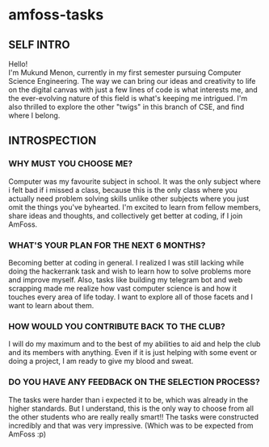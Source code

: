 # amfoss-tasks
 
## SELF INTRO
Hello!<br>
I'm Mukund Menon, currently in my first semester pursuing Computer Science Engineering. The way we can bring our ideas and creativity to life on the digital canvas with just a few lines of code is what interests me, and the ever-evolving nature of this field is what's keeping me intrigued. I'm also thrilled to explore the other "twigs" in this branch of CSE, and find where I belong.

## INTROSPECTION
### WHY MUST YOU CHOOSE ME?
Computer was my favourite subject in school. It was the only subject where i felt bad if i missed a class, because this is the only class where you actually need problem solving skills unlike other subjects where you just omit the things you've byhearted. I'm excited to learn from fellow members, share ideas and thoughts, and collectively get better at coding, if I join AmFoss.
### WHAT'S YOUR PLAN FOR THE NEXT 6 MONTHS?
Becoming better at coding in general. I realized I was still lacking while doing the hackerrank task and wish to learn how to solve problems more and improve myself. Also, tasks like
building my telegram bot and web scrapping made me realize how vast computer science is and how it touches every area of life today. I want to explore all of those facets and I want to learn 
about them.
### HOW WOULD YOU CONTRIBUTE BACK TO THE CLUB?
I will do my maximum and to the best of my abilities to aid and help the club and its members with anything. Even if it is just helping with some event or doing a project, I am ready to give my blood and sweat.
### DO YOU HAVE ANY FEEDBACK ON THE SELECTION PROCESS?
The tasks were harder than i expected it to be, which was already in the higher standards. But I understand, this is the only way to choose from all the other students who are really really smart!! The tasks were constructed incredibly and that was very impressive. (Which was to be expected from AmFoss :p)
